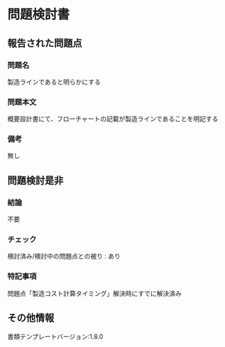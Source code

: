 # 問題検討書

## 報告された問題点
### 問題名
製造ラインであると明らかにする

### 問題本文
概要設計書にて、フローチャートの記載が製造ラインであることを明記する

### 備考
無し

## 問題検討是非
### 結論
不要
### チェック
検討済み/検討中の問題点との被り : あり
### 特記事項
問題点「製造コスト計算タイミング」解決時にすでに解決済み

## その他情報
書類テンプレートバージョン:1.8.0
